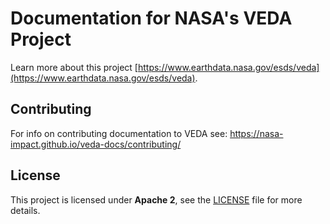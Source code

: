 # Documentation for NASA's VEDA Project

Learn more about this project [https://www.earthdata.nasa.gov/esds/veda](https://www.earthdata.nasa.gov/esds/veda).


## Contributing

For info on contributing documentation to VEDA see: https://nasa-impact.github.io/veda-docs/contributing/

## License

This project is licensed under **Apache 2**, see the [LICENSE](LICENSE) file for more details.
